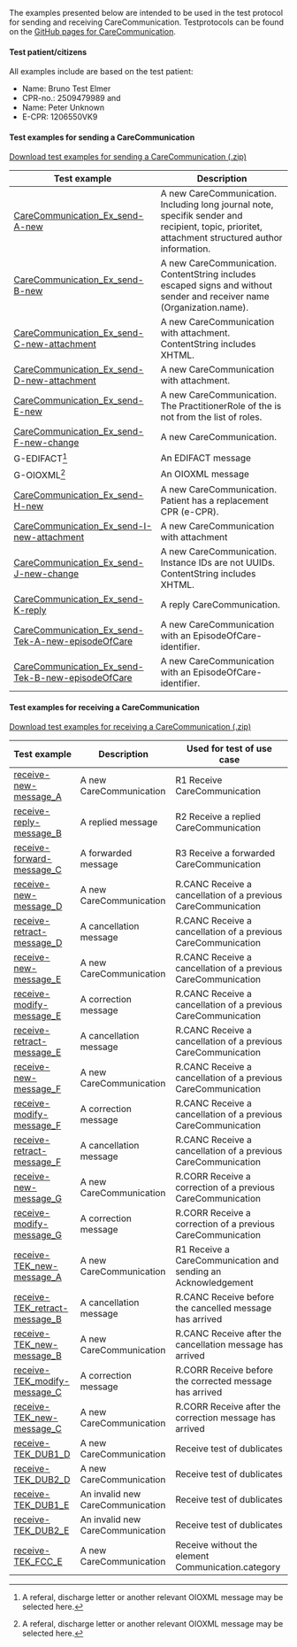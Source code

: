 The examples presented below are intended to be used in the test protocol for sending and receiving CareCommunication. Testprotocols can be found on the [GitHub pages for CareCommunication](https://medcomdk.github.io/dk-medcom-carecommunication/#2-test-and-certification). 


#### Test patient/citizens
All examples include are based on the test patient:
* Name: Bruno Test Elmer
* CPR-no.: 2509479989
and 
* Name: Peter Unknown
* E-CPR: 1206550VK9

#### Test examples for sending a CareCommunication

[Download test examples for sending a CareCommunication (.zip)](./TestExamples/CareCommunication_Ex_send.zip)

|  Test example     |     Description     | 
|---|---|
| [CareCommunication_Ex_send-A-new](./Bundle-1932711d-49d0-4ad7-b1ee-61de711892d2.html) | A new CareCommunication. Including long journal note, specifik sender and recipient, topic, prioritet, attachment structured author information.  |
| [CareCommunication_Ex_send-B-new](./Bundle-720f68cf-21bf-4c40-a90c-a113e00e88a8.html) | A new CareCommunication. ContentString includes escaped signs and without sender and receiver name (Organization.name).| 
| [CareCommunication_Ex_send-C-new-attachment](./Bundle-683f2782-11e2-490a-9fa5-d5da09cc317a.html) | A new CareCommunication with attachment. ContentString includes XHTML. | 
| [CareCommunication_Ex_send-D-new-attachment](./Bundle-5f85e1bd-03ea-47b9-bfe1-dbde95e69c75.html) | A new CareCommunication with attachment.  | 
| [CareCommunication_Ex_send-E-new](./Bundle-81b715aa-e993-4e7c-9b8a-4a05c10b540e.html) | A new CareCommunication. The PractitionerRole of the is not from the list of roles. | 
| [CareCommunication_Ex_send-F-new-change](./Bundle-9c2371ff-09a0-4626-9fb9-f70645546361.html) | A new CareCommunication.  | 
| G-EDIFACT[^1] | An EDIFACT message   |
| G-OIOXML[^1] | An OIOXML message |  
| [CareCommunication_Ex_send-H-new](./Bundle-aca3d03a-febd-4b88-ad53-ac1bc36da615.html) | A new CareCommunication. Patient has a replacement CPR (e-CPR).| 
| [CareCommunication_Ex_send-I-new-attachment](./Bundle-1e9fdc8f-50f0-4dc3-9879-facdf331a2fe.html) | A new CareCommunication with attachment  | 
| [CareCommunication_Ex_send-J-new-change](./Bundle-jklfds89r45jklsduf98w487953jkl.jkliuuh.html) | A new CareCommunication. Instance IDs are not UUIDs. ContentString includes XHTML.|
| [CareCommunication_Ex_send-K-reply](./Bundle-77c771ca-05d6-4efb-9a74-2fc513787f3a.html) | A reply CareCommunication. | 
| [CareCommunication_Ex_send-Tek-A-new-episodeOfCare](./Bundle-b43146a2-99ec-4b05-bb8f-5b44af4fe424.html) | A new CareCommunication with an EpisodeOfCare-identifier. |
| [CareCommunication_Ex_send-Tek-B-new-episodeOfCare](./Bundle-98eb081e-a66f-41a2-b2f7-c455782563b0.html) | A new CareCommunication with an EpisodeOfCare-identifier.  | 

[^1]: A referal, discharge letter or another relevant OIOXML message may be selected here. 

#### Test examples for receiving a CareCommunication

[Download test examples for receiving a CareCommunication (.zip)](./TestExamples/CareCommunication_Ex_receive.zip)

|  Test example     |     Description     | Used for test of use case |
|---|---|---|
| [receive-new-message_A](./Bundle-408bc1bd-1b11-45df-be3b-cce46896129b) | A new CareCommunication  | R1 Receive CareCommunication|
| [receive-reply-message_B](./Bundle-b31383c8-3ece-458c-9025-8f9d810b0eb3) | A replied message |R2 Receive a replied CareCommunication |
| [receive-forward-message_C](./Bundle-01c99a92-f4ea-45f9-9dba-07e071f2d7dc) | A forwarded message | R3 Receive a forwarded CareCommunication|
| [receive-new-message_D](./Bundle-fe327826-ed94-422f-8cf1-9d617e6a84fd) | A new CareCommunication   | R.CANC Receive a cancellation of a previous CareCommunication |
| [receive-retract-message_D](./Bundle-7eb8b5c6-8088-4ebc-95dd-ab759983ad28) | A cancellation message  |R.CANC Receive a cancellation of a previous CareCommunication |
| [receive-new-message_E](./Bundle-2ac8d2fe-d1b5-44d8-8778-259b025427f0) | A new CareCommunication| R.CANC Receive a cancellation of a previous CareCommunication |
| [receive-modify-message_E](./Bundle-f1cd8f5b-efd3-4670-8f3c-6f019ce87fcc) | A correction message| R.CANC Receive a cancellation of a previous CareCommunication |
| [receive-retract-message_E](./Bundle-f38e7398-11f2-4ef0-af35-088f6cad1e3d) | A cancellation message |R.CANC Receive a cancellation of a previous CareCommunication |
| [receive-new-message_F](./Bundle-4274d7f5-5e54-492c-acdd-d0d091f497f1) | A new CareCommunication | R.CANC Receive a cancellation of a previous CareCommunication|
| [receive-modify-message_F](./Bundle-470b33f5-0fad-4dd0-a478-fa01d0281284) | A correction message | R.CANC Receive a cancellation of a previous CareCommunication|
| [receive-retract-message_F](./Bundle-1dfc2652-0720-4d18-859d-fc0ed20c3be6) | A cancellation message| R.CANC Receive a cancellation of a previous CareCommunication |
| [receive-new-message_G](./Bundle-a4c0dfda-cc56-4b7b-8646-fa9904c429c4) | A new CareCommunication | R.CORR Receive a correction of a previous CareCommunication |
| [receive-modify-message_G](./Bundle-3ed65285-99ee-4479-86b5-360cc475a9a8) | A correction message | R.CORR Receive a correction of a previous CareCommunication|
| [receive-TEK_new-message_A](./Bundle-8d60b469-b679-42ea-9539-d88075881e8e) | A new CareCommunication | R1 Receive a CareCommunication and sending an Acknowledgement |
| [receive-TEK_retract-message_B](./Bundle-51083675-92ea-4bb0-872d-10ad047253fa) | A cancellation message  |R.CANC Receive before the cancelled message has arrived |
| [receive-TEK_new-message_B](./Bundle-5dd78bc4-4db6-4ddb-894c-5fe492c21ac4) | A new CareCommunication  | R.CANC Receive after the cancellation message has arrived|
| [receive-TEK_modify-message_C](./Bundle-ddc3894e-6139-4ce7-a090-2c0c4871f341) | A correction message  | R.CORR Receive before the corrected message has arrived|
| [receive-TEK_new-message_C](./Bundle-43627b1b-dcc8-42a4-a095-99ae60d515e9) | A new CareCommunication  | R.CORR Receive after the correction message has arrived|
| [receive-TEK_DUB1_D](./Bundle-51a74b4a-18a7-442b-aea3-b8788ee88588) | A new CareCommunication  | Receive test of dublicates|
| [receive-TEK_DUB2_D](./Bundle-50e8918d-b361-4b14-938f-4874e10f3948) | A new CareCommunication  | Receive test of dublicates |
| [receive-TEK_DUB1_E](./Bundle-591a64d8-495f-417a-9835-934c7da8bbf6) | An invalid new CareCommunication | Receive test of dublicates |
| [receive-TEK_DUB2_E](./Bundle-09ac721c-8c40-4fe9-a8b6-180e7e392ea7) | An invalid new CareCommunication | Receive test of dublicates|
| [receive-TEK_FCC_E](./Bundle-eb9381ba-8cb4-4103-b38e-5087894adc72) | A new CareCommunication  | Receive without the element Communication.category|


